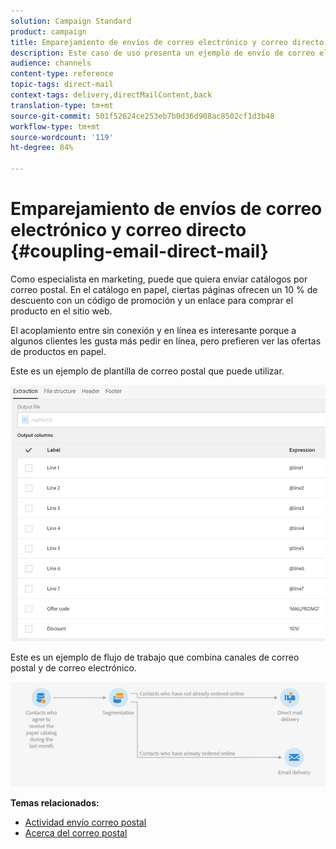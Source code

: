 ```yaml
---
solution: Campaign Standard
product: campaign
title: Emparejamiento de envíos de correo electrónico y correo directo
description: Este caso de uso presenta un ejemplo de envío de correo electrónico y correo directo desde un flujo de trabajo.
audience: channels
content-type: reference
topic-tags: direct-mail
context-tags: delivery,directMailContent,back
translation-type: tm+mt
source-git-commit: 501f52624ce253eb7b0d36d908ac8502cf1d3b48
workflow-type: tm+mt
source-wordcount: '119'
ht-degree: 84%

---
```



# Emparejamiento de envíos de correo electrónico y correo directo {#coupling-email-direct-mail}

Como especialista en marketing, puede que quiera enviar catálogos por correo postal. En el catálogo en papel, ciertas páginas ofrecen un 10 % de descuento con un código de promoción y un enlace para comprar el producto en el sitio web.

El acoplamiento entre sin conexión y en línea es interesante porque a algunos clientes les gusta más pedir en línea, pero prefieren ver las ofertas de productos en papel.

Este es un ejemplo de plantilla de correo postal que puede utilizar.

![](assets/direct_mail_9.png)

Este es un ejemplo de flujo de trabajo que combina canales de correo postal y de correo electrónico.

![](assets/direct_mail_10.png)

**Temas relacionados:**

* [Actividad envío correo postal](../../automating/using/direct-mail-delivery.md)
* [Acerca del correo postal](../../channels/using/about-direct-mail.md)
